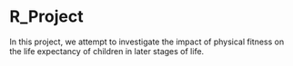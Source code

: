 # R_Project
In this project, we attempt to investigate the impact of physical fitness on the life expectancy of children in later stages of life. 
